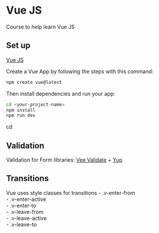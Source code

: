 # Vue JS 

Course to help learn Vue JS

## Set up
[Vue JS](https://vuejs.org/)

Create a Vue App by following the steps with this command:
```sh
npm create vue@latest
```

Then install dependencies and run your app:
```sh
cd <your-project-name>
npm install
npm run dev
```
cd

## Validation

Validation for Form libraries: 
[Vee Validate](https://vee-validate.logaretm.com/v4/) + 
[Yup](https://github.com/jquense/yup)


## Transitions

Vue uses style classes for transitions
    - .v-enter-from  
    - .v-enter-active  
    - .v-enter-to  
    - .v-leave-from  
    - .v-leave-active  
    - .v-leave-to  